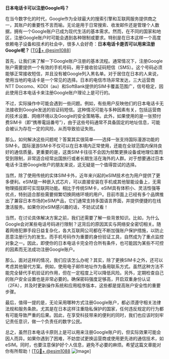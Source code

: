 **日本电话卡可以注册Google吗？**

在当今数字化的时代，Google作为全球最大的搜索引擎和互联网服务提供商之一，其账户的重要性不言而喻。无论是用于日常搜索、收发邮件还是管理个人数据，拥有一个Google账户已成为现代生活的基本需求。然而，在不同的国家和地区，注册Google账户时可能会遇到各种限制或要求。特别是在日本这样一个高度依赖电子设备和技术的社会中，很多人会好奇：**日本电话卡是否可以用来注册Google呢？** [[TG💪+ @esim1088](https://t.me/s/esim1088)]

首先，让我们来了解一下Google账户注册的基本流程。通常情况下，注册Google账户需要提供一个有效的手机号码，用于接收验证码短信（SMS）。这个号码必须能够正常接收短信，并且没有被Google列入黑名单。对于居住在日本的人来说，使用当地的电话卡是一个常见的选择。日本的电信市场非常发达，三大运营商NTT Docomo、KDDI（au）和SoftBank提供的SIM卡覆盖范围广，信号稳定，因此使用日本电话卡来注册Google账户理论上是可行的。

不过，实际操作中可能会遇到一些问题。例如，有些用户反映他们的日本电话卡无法接收到Google发送的验证码短信。这种情况可能与多种因素有关，包括运营商的技术设置、网络环境以及Google的安全策略等。此外，如果使用的是一张预付费SIM卡（即“携帯電話番号”），由于这些号码通常不具备固定的地址信息，可能会被认为存在一定的风险，从而导致验证失败。

那么，如何解决这些问题呢？答案其实很简单——选择一张支持国际漫游功能的SIM卡。国际漫游SIM卡不仅可以在日本境内正常使用，还能在全球范围内保持良好的通信质量。更重要的是，这类SIM卡往往不会因为频繁更换设备或地理位置而受到限制，非常适合经常出国旅行或者长期生活在海外的人群。对于想要通过日本电话卡注册Google账户的朋友来说，这无疑是一个值得尝试的选择。

当然，除了使用传统的实体SIM卡外，近年来兴起的eSIM技术也为用户提供了更多便利。eSIM是一种嵌入式芯片，可以直接安装在手机或其他智能设备上，无需物理插拔即可实现联网功能。相比于传统SIM卡，eSIM具有体积小、灵活性强等优点，特别适合那些需要频繁切换网络环境的用户。目前市面上已经有多个品牌推出了兼容日本市场的eSIM产品，它们通常支持多国语言界面，并提供便捷的在线激活服务。如果你对eSIM感兴趣的话，不妨试试看！

当然，在讨论具体解决方案之前，我们还需要了解一些背景知识。比如，为什么Google会对某些电话号码进行限制？这背后的原因其实与网络安全密切相关。随着网络犯罪手段日益复杂化，各大互联网公司都在不断加强账户保护措施，以防止恶意注册行为的发生。而手机号码作为重要的身份验证工具，自然成为了重点监控对象之一。因此，即使你的日本电话卡完全符合所有条件，也可能因为某些不可控的因素而无法成功注册Google账户。

那么，面对这样的情况，我们应该怎么办呢？其实，除了更换SIM卡之外，还可以考虑其他替代方案。例如，使用电子邮件地址作为备用联系方式。虽然这种方法不能完全替代手机验证的作用，但在一定程度上可以降低风险。另外，定期检查自己的账户安全设置也是非常必要的。确保密码强度足够高，开启双重身份认证（2FA），并及时更新操作系统和应用程序版本，这些都是提高账户安全性的重要步骤。

最后，值得一提的是，无论采用哪种方式注册Google账户，都必须遵守相关法律法规和服务条款。尤其是在日本这样注重隐私保护的国家，任何违反规定的行为都有可能导致严重的后果。因此，在享受科技带来的便利的同时，我们也应该时刻牢记责任意识，做一个负责任的数字公民。

总之，虽然日本电话卡原则上是可以用来注册Google账户的，但实际效果可能会因人而异。如果你遇到了困难，不妨尝试更换运营商或使用更先进的通信技术，如eSIM。同时，也要注意保护好个人信息，避免不必要的麻烦。希望这篇文章能对你有所帮助！[[TG💪+ @esim1088](https://t.me/s/esim1088) ![Image](https://i.postimg.cc/4NQfJmqS/Snipaste-2025-05-13-00-14-12.png)]
